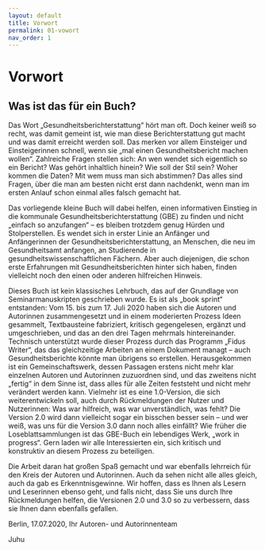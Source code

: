 ```yaml
---
layout: default
title: Vorwort
permalink: 01-vowort
nav_order: 1
---
```

# Vorwort
 
## Was ist das für ein Buch?

Das Wort „Gesundheitsberichterstattung“ hört man oft. Doch keiner weiß
so recht, was damit gemeint ist, wie man diese Berichterstattung gut
macht und was damit erreicht werden soll. Das merken vor allem
Einsteiger und Einsteigerinnen schnell, wenn sie „mal einen
Gesundheitsbericht machen wollen“. Zahlreiche Fragen stellen sich: An
wen wendet sich eigentlich so ein Bericht? Was gehört inhaltlich hinein?
Wie soll der Stil sein? Woher kommen die Daten? Mit wem muss man sich
abstimmen? Das alles sind Fragen, über die man am besten nicht erst dann
nachdenkt, wenn man im ersten Anlauf schon einmal alles falsch gemacht
hat.

Das vorliegende kleine Buch will dabei helfen, einen informativen
Einstieg in die kommunale Gesundheitsberichterstattung (GBE) zu finden
und nicht „einfach so anzufangen“ – es bleiben trotzdem genug Hürden und
Stolperstellen. Es wendet sich in erster Linie an Anfänger und
Anfängerinnen der Gesundheitsberichterstattung, an Menschen, die neu im
Gesundheitsamt anfangen, an Studierende in gesundheitswissenschaftlichen
Fächern. Aber auch diejenigen, die schon erste Erfahrungen mit
Gesundheitsberichten hinter sich haben, finden vielleicht noch den einen
oder anderen hilfreichen Hinweis.

Dieses Buch ist kein klassisches Lehrbuch, das auf der Grundlage von
Seminarmanuskripten geschrieben wurde. Es ist als „book sprint“
entstanden: Vom 15. bis zum 17. Juli 2020 haben sich die Autoren und
Autorinnen zusammengesetzt und in einem moderierten Prozess Ideen
gesammelt, Textbausteine fabriziert, kritisch gegengelesen, ergänzt und
umgeschrieben, und das an den drei Tagen mehrmals hintereinander.
Technisch unterstützt wurde dieser Prozess durch das Programm „Fidus
Writer“, das das gleichzeitige Arbeiten an einem Dokument managt – auch
Gesundheitsberichte könnte man übrigens so erstellen. Herausgekommen ist
ein Gemeinschaftswerk, dessen Passagen erstens nicht mehr klar einzelnen
Autoren und Autorinnen zuzuordnen sind, und das zweitens nicht „fertig“
in dem Sinne ist, dass alles für alle Zeiten feststeht und nicht mehr
verändert werden kann. Vielmehr ist es eine 1.0-Version, die sich
weiterentwickeln soll, auch durch Rückmeldungen der Nutzer und
Nutzerinnen: Was war hilfreich, was war unverständlich, was fehlt? Die
Version 2.0 wird dann vielleicht sogar ein bisschen besser sein – und
wer weiß, was uns für die Version 3.0 dann noch alles einfällt? Wie
früher die Loseblattsammlungen ist das GBE-Buch ein lebendiges Werk,
„work in progress“. Gern laden wir alle Interessierten ein, sich
kritisch und konstruktiv an diesem Prozess zu beteiligen.

Die Arbeit daran hat großen Spaß gemacht und war ebenfalls lehrreich für
den Kreis der Autoren und Autorinnen. Auch da sehen nicht alle alles
gleich, auch da gab es Erkenntnisgewinne. Wir hoffen, dass es Ihnen als
Lesern und Leserinnen ebenso geht, und falls nicht, dass Sie uns durch
Ihre Rückmeldungen helfen, die Versionen 2.0 und 3.0 so zu verbessern,
dass sie Ihnen dann ebenfalls gefallen.

Berlin, 17.07.2020, Ihr Autoren- und Autorinnenteam

Juhu
